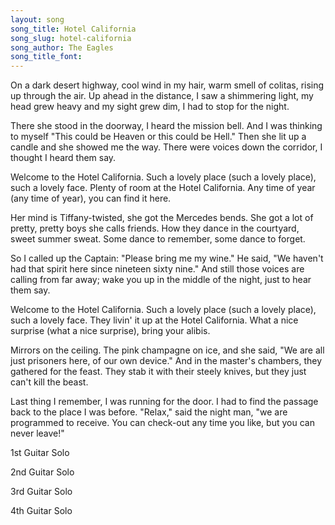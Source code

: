 ```yaml
---
layout: song
song_title: Hotel California
song_slug: hotel-california
song_author: The Eagles
song_title_font: 
---
```


On a dark desert highway, cool wind in my hair,
warm smell of colitas, rising up through the air.
Up ahead in the distance, I saw a shimmering light,
my head grew heavy and my sight grew dim, I had to stop for the night.

There she stood in the doorway, I heard the mission bell.
And I was thinking to myself "This could be Heaven or this could be Hell."
Then she lit up a candle and she showed me the way.
There were voices down the corridor, I thought I heard them say.

<p class="chorus">
  Welcome to the Hotel California.
  Such a lovely place (such a lovely place),
  such a lovely face.
  Plenty of room at the Hotel California.
  Any time of year (any time of year),
  you can find it here.
</p>

Her mind is Tiffany-twisted, she got the Mercedes bends.
She got a lot of pretty, pretty boys she calls friends.
How they dance in the courtyard, sweet summer sweat.
Some dance to remember, some dance to forget.

So I called up the Captain: "Please bring me my wine."
He said, "We haven't had that spirit here since nineteen sixty nine."
And still those voices are calling from far away;
wake you up in the middle of the night, just to hear them say.

<p class="chorus">
  Welcome to the Hotel California.
  Such a lovely place (such a lovely place),
  such a lovely face.
  They livin' it up at the Hotel California.
  What a nice surprise (what a nice surprise),
  bring your alibis.
</p>

Mirrors on the ceiling. The pink champagne on ice,
and she said, "We are all just prisoners here, of our own device."
And in the master's chambers, they gathered for the feast.
They stab it with their steely knives, but they just can't kill the beast.

Last thing I remember,
I was running for the door.
I had to find the passage back to the place I was before.
"Relax," said the night man, "we are programmed to receive.
You can check-out any time you like, but you can never leave!"

<p class="mark">1st Guitar Solo</p>
<p class="mark">2nd Guitar Solo</p>
<p class="mark">3rd Guitar Solo</p>
<p class="mark">4th Guitar Solo</p>